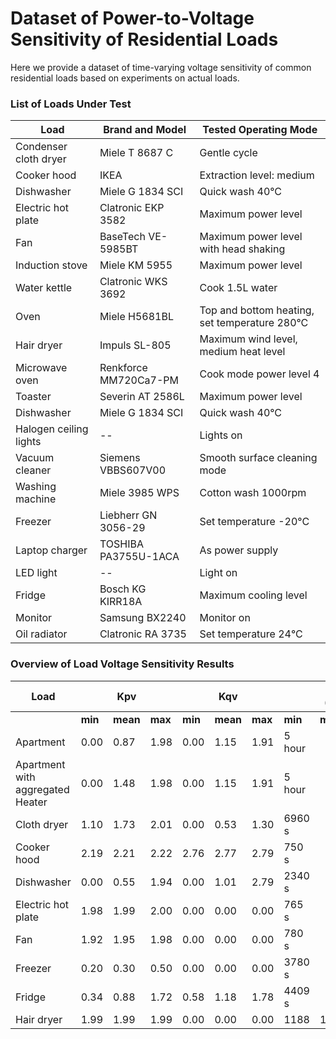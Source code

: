 # Dataset of Power-to-Voltage Sensitivity of Residential Loads
Here we provide a dataset of time-varying voltage sensitivity of common residential loads based on experiments on actual loads.

### List of Loads Under Test
| Load                   | Brand and Model       | Tested Operating Mode                                | 
|------------------------|------------------------|------------------------------------------------------|
| Condenser cloth dryer  | Miele T 8687 C         | Gentle cycle                                         |
| Cooker hood            | IKEA                   | Extraction level: medium                             |
| Dishwasher             | Miele G 1834 SCI       | Quick wash 40°C                                      |
| Electric hot plate     | Clatronic EKP 3582     | Maximum power level                                  |
| Fan                    | BaseTech VE-5985BT     | Maximum power level with head shaking                |
| Induction stove        | Miele KM 5955          | Maximum power level                                  |
| Water kettle           | Clatronic WKS 3692     | Cook 1.5L water                                      |
| Oven                   | Miele H5681BL          | Top and bottom heating, set temperature 280°C        |
| Hair dryer             | Impuls SL-805          | Maximum wind level, medium heat level                |
| Microwave oven         | Renkforce MM720Ca7-PM  | Cook mode power level 4                              |
| Toaster                | Severin AT 2586L       | Maximum power level                                  |
| Dishwasher             | Miele G 1834 SCI       | Quick wash 40°C                                      |
| Halogen ceiling lights | --                     | Lights on                                            |
| Vacuum cleaner         | Siemens VBBS607V00     | Smooth surface cleaning mode                         |
| Washing machine        | Miele 3985 WPS         | Cotton wash 1000rpm                                  |
| Freezer                | Liebherr GN 3056-29    | Set temperature -20°C                                |
| Laptop charger         | TOSHIBA PA3755U-1ACA   | As power supply                                      |
| LED light              | --                     | Light on                                             |
| Fridge                 | Bosch KG KIRR18A       | Maximum cooling level                                |
| Monitor                | Samsung BX2240         | Monitor on                                           |
| Oil radiator           | Clatronic RA 3735      | Set temperature 24°C                                 |

### Overview of Load Voltage Sensitivity Results
|  Load                      |           |    Kpv    |           |          |    Kqv    |           |           |   P0 (W) |           |           |   Q0 (var)    |           |  Data Length |
|----------------------------|-----------|-----------|-----------|----------|-----------|-----------|-----------|----------|-----------|-----------|---------------|-----------|--------------|
|                            | **min**   | **mean**  | **max**   | **min**  | **mean**  |  **max**  | **min**   | **mean** | **max**   | **min**   | **mean**  |  **max**  |             |
| Apartment                  |  0.00     | 0.87      | 1.98      |  0.00    | 1.15      | 1.91      |    5 hour     |
| Apartment with aggregated Heater|  0.00   | 1.48    | 1.98      |  0.00    | 1.15   | 1.91        |    5 hour     |
| Cloth dryer                |  1.10    | 1.73      | 2.01      |  0.00    | 0.53      | 1.30      |    6960 s      |
| Cooker hood                |  2.19    | 2.21      | 2.22      |  2.76    | 2.77      | 2.79      |    750 s       |
| Dishwasher                 |  0.00    | 0.55      | 1.94      |  0.00    | 1.01      | 2.79      |    2340 s      |
|  Electric hot plate        |  1.98    | 1.99      | 2.00      |  0.00    | 0.00      | 0.00      |     765 s      |
|  Fan                       |  1.92    | 1.95      | 1.98      |  0.00    | 0.00      | 0.00      |     780 s      |
|  Freezer                   |  0.20    | 0.30      | 0.50      |  0.00    | 0.00      | 0.00      |     3780 s     |
|  Fridge                    |  0.34    | 0.88      | 1.72      |  0.58    | 1.18      | 1.78      |     4409 s     |
|  Hair dryer                |  1.99    | 1.99      | 1.99      |  0.00    | 0.00      | 0.00      |  1188       |  1191   |  1194    | 15     |      15         |      16       |        605 s      |
